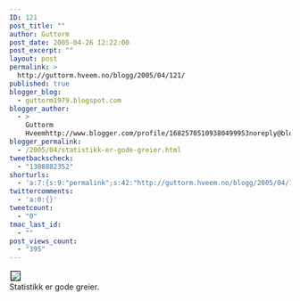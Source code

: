 ```yaml
---
ID: 121
post_title: ""
author: Guttorm
post_date: 2005-04-26 12:22:00
post_excerpt: ""
layout: post
permalink: >
  http://guttorm.hveem.no/blogg/2005/04/121/
published: true
blogger_blog:
  - guttorm1979.blogspot.com
blogger_author:
  - >
    Guttorm
    Hveemhttp://www.blogger.com/profile/16825705109380499953noreply@blogger.com
blogger_permalink:
  - /2005/04/statistikk-er-gode-greier.html
tweetbackscheck:
  - "1308882352"
shorturls:
  - 'a:7:{s:9:"permalink";s:42:"http://guttorm.hveem.no/blogg/2005/04/121/";s:7:"tinyurl";s:25:"http://tinyurl.com/dhzrqj";s:4:"isgd";s:17:"http://is.gd/gV0h";s:5:"bitly";s:19:"http://bit.ly/EpjDh";s:5:"snipr";s:22:"http://snipr.com/akrt4";s:5:"snurl";s:22:"http://snurl.com/akrt4";s:7:"snipurl";s:24:"http://snipurl.com/akrt4";}'
twittercomments:
  - 'a:0:{}'
tweetcount:
  - "0"
tmac_last_id:
  - ""
post_views_count:
  - "395"
---
```

<a href='http://guttorm.hveem.no/blogg/hello/1625992/1024/skjermdump009-2005.04.26-04.22.38.jpg'><img border='0' style='border:1px solid #000000; margin:2px' src='http://guttorm.hveem.no/blogg/hello/1625992/400/skjermdump009-2005.04.26-04.22.38.jpg'/></a><br />Statistikk er gode greier.